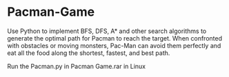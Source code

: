# Pacman-Game
Use Python to implement BFS, DFS, A* and other search algorithms to generate the optimal path for Pacman to reach the target.
When confronted with obstacles or moving monsters, Pac-Man can avoid them perfectly and eat all the food along the shortest, fastest, and best path.

Run the Pacman.py in Pacman Game.rar in Linux
